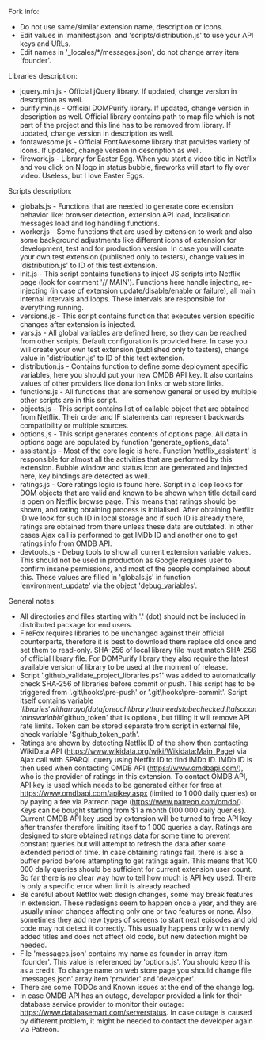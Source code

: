 Fork info:
  
- Do not use same/similar extension name, description or icons.
- Edit values in 'manifest.json' and 'scripts/distribution.js' to use your API keys and URLs.
- Edit names in '_locales/*/messages.json', do not change array item 'founder'.

Libraries description:
  
- jquery.min.js - Official jQuery library. If updated, change version in description as well.
- purify.min.js - Official DOMPurify library. If updated, change version in description as well. Official library contains
                  path to map file which is not part of the project and this line has to be removed from library. If updated, 
                  change version in description as well.
- fontawesome.js - Official FontAwesome library that provides variety of icons. If updated, change version in description
                   as well.
- firework.js - Library for Easter Egg. When you start a video title in Netflix and you click on N logo in status bubble,
                fireworks will start to fly over video. Useless, but I love Easter Eggs.

Scripts description:
  
- globals.js - Functions that are needed to generate core extension behavior like: browser detection, extension API load,
               localisation messages load and log handling functions.
- worker.js - Some functions that are used by extension to work and also some background adjustments like different
              icons of extension for development, test and for production version. In case you will create your own 
              test extension (published only to testers), change values in 'distribution.js' to ID of this 
              test extension.
- init.js - This script contains functions to inject JS scripts into Netflix page (look for comment '// MAIN'). Functions
            here handle injecting, re-injecting (in case of extension update/disable/enable or failure), all main
            internal intervals and loops. These intervals are responsible for everything running.
- versions.js - This script contains function that executes version specific changes after extension is injected.
- vars.js - All global variables are defined here, so they can be reached from other scripts. Default configuration is
            provided here. In case you will create your own test extension (published only to testers), change value
            in 'distribution.js' to ID of this test extension.
- distribution.js - Contains function to define some deployment specific variables, here you should put your new OMDB API key.
                    It also contains values of other providers like donation links or web store links.
- functions.js - All functions that are somehow general or used by multiple other scripts are in this script.
- objects.js - This script contains list of callable object that are obtained from Netflix. Their order and IF statements
               can represent backwards compatibility or multiple sources.
- options.js - This script generates contents of options page. All data in options page are populated 
               by function 'generate_options_data'.
- assistant.js - Most of the core logic is here. Function 'netflix_assistant' is responsible for almost all the activities
                 that are performed by this extension. Bubble window and status icon are generated and injected here,
                 key bindings are detected as well.
- ratings.js - Core ratings logic is found here. Script in a loop looks for DOM objects that are valid and known to be
               shown when title detail card is open on Netflix browse page. This means that ratings should be shown,
               and rating obtaining process is initialised. After obtaining Netflix ID we look for such ID in local storage
               and if such ID is already there, ratings are obtained from there unless these data are outdated. In
               other cases Ajax call is performed to get IMDb ID and another one to get ratings info from OMDB API.
- devtools.js - Debug tools to show all current extension variable values. This should not be used in production as
                Google requires user to confirm insane permissions, and most of the people complained about this. These
                values are filled in 'globals.js' in function 'environment_update' via the object 'debug_variables'.

General notes:

- All directories and files starting with '.' (dot) should not be included in distributed package for end users.
- FireFox requires libraries to be unchanged against their official counterparts, therefore it is best to download them
  replace old once and set them to read-only. SHA-256 of local library file must match SHA-256 of official library file.
  For DOMPurify library they also require the latest available version of library to be used at the moment of release.
- Script '.github\_validate_project_libraries.ps1' was added to automatically check SHA-256 of libraries before commit 
  or push. This script has to be triggered from '.git\hooks\pre-push' or '.git\hooks\pre-commit'. Script itself contains 
  variable '$libraries' with array of data for each library that needs to be checked. It also contains variable '$github_token' 
  that is optional, but filling it will remove API rate limits. Token can be stored separate from script in external file, 
  check variable '$github_token_path'.
- Ratings are shown by detecting Netflix ID of the show then contacting WikiData API (https://www.wikidata.org/wiki/Wikidata:Main_Page)
  via Ajax call with SPARQL query using Netflix ID to find IMDb ID. IMDb ID is then used when contacting OMDB API
  (https://www.omdbapi.com/), who is the provider of ratings in this extension. To contact OMDB API, API key is used which
  needs to be generated either for free at https://www.omdbapi.com/apikey.aspx (limited to 1 000 daily queries) or by
  paying a fee via Patreon page (https://www.patreon.com/omdb/). Keys can be bought starting from $1 a month (100 000 daily 
  queries). Current OMDB API key used by extension will be turned to free API key after transfer therefore limiting itself to 
  1 000 queries a day. Ratings are designed to store obtained ratings data for some time to prevent constant queries but will 
  attempt to refresh the data after some extended period of time. In case obtaining ratings fail, there is also a buffer 
  period before attempting to get ratings again. This means that 100 000 daily queries should be sufficient for current 
  extension user count. So far there is no clear way how to tell how much is API key used. There is only a specific error 
  when limit is already reached.
- Be careful about Netflix web design changes, some may break features in extension. These redesigns seem to happen once
  a year, and they are usually minor changes affecting only one or two features or none. Also, sometimes they add new types
  of screens to start next episodes and old code may not detect it correctly. This usually happens only with newly added
  titles and does not affect old code, but new detection might be needed.
- File 'messages.json' contains my name as founder in array item 'founder'. This value is referenced by 'options.js'. 
  You should keep this as a credit. To change name on web store page you should change file 'messages.json' array item 'provider'
  and 'developer'.
- There are some TODOs and Known issues at the end of the change log.
- In case OMDB API has an outage, developer provided a link for their database service provider to monitor their outage:
  https://www.databasemart.com/serverstatus. In case outage is caused by different problem, it might be needed to contact the
  developer again via Patreon.
